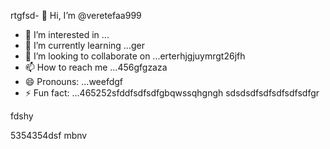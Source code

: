 rtgfsd- 👋 Hi, I’m @veretefaa999
- 👀 I’m interested in ...
- 🌱 I’m currently learning ...ger
- 💞️ I’m looking to collaborate on ...erterhjgjuymrgt26jfh
- 📫 How to reach me ...456gfgzaza
- 😄 Pronouns: ...weefdgf
- ⚡ Fun fact: ...465252sfddfsdfsdfgbqwssqhgngh
sdsdsdfsdfsdfsdfsdfgr
<!---dfdfgdfsd66dgj26132
veretefaa/veretefaa is a ✨ special ✨ repository because its `README.md3545` (t456his file) appears on your GitHub profile.
You can click the Preview link to take a look at your changes.
--->fdshy
5354354dsf
mbnv
